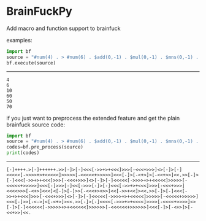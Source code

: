 # BrainFuckPy

Add macro and function support to brainfuck

examples:

```python
import bf
source = "#num(4) . > #num(6) . $add(0,-1) . $mul(0,-1) . $mns(0,-1) . $add(-1,-2) ."
bf.execute(source)
```

---

```
4
6
10
60
50
70
```



if you just want to preprocess  the extended feature and get the plain brainfuck source code:

```python
import bf
source = "#num(4) . > #num(6) . $add(0,-1) . $mul(0,-1) . $mns(0,-1) . $add(-1,-2) ."
codes=bf.pre_process(source)
print(codes)
```

---

```
[-]++++.>[-]++++++.>>[-]>[-]<<<[->>+>+<<<]>>>[-<<<+>>>]<>[-]>[-]<<<<<[->>>>+>+<<<<<]>>>>>[-<<<<<+>>>>>]<<<[-]>[-<+>]>[-<<+>>]<<.>>[-]>[-]<<<[->>+>+<<<]>>>[-<<<+>>>]<>[-]>[-]<<<<<[->>>>+>+<<<<<]>>>>>[-<<<<<+>>>>>]<<<[-]>>>[-]<<[->>>[-]>[-]<<<[->>+>+<<<]>>>[-<<<+>>>]<<<<>>>[-<+>]<<<]<[-]>[-]>>[-<<<+>+>>]<<[->>+<<]><<.>>[-]>[-]<<<[->>+>+<<<]>>>[-<<<+>>>]<>[-]>[-]<<<<<[->>>>+>+<<<<<]>>>>>[-<<<<<+>>>>>]<<<[-]>>[-<->]<[-<+>]><<.>>[-]>[-]<<<<[->>>+>+<<<<]>>>>[-<<<<+>>>>]<>[-]>[-]<<<<<<[->>>>>+>+<<<<<<]>>>>>>[-<<<<<<+>>>>>>]<<<[-]>[-<+>]>[-<<+>>]<<.

```

